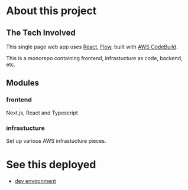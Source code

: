 # About this project


## The Tech Involved

This single page web app uses [React](https://reactjs.org/), [Flow](https://flow.org/), built with [AWS CodeBuild](https://aws.amazon.com/codebuild/).

This is a monorepo containing frontend, infrastucture as code, backend, etc.

## Modules

### frontend

Next.js, React and Typescript

### infrastucture

Set up various AWS infrastucture pieces.


# See this deployed

  * [dev environment](http://markdown-map-beta.wilcoxd.com/)
